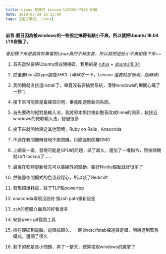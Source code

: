```yaml
---
title: Linux 安裝在 Lenovo-LEGION-Y520 紀錄
date: 2019-03-24 15:13:00
tags: [程式筆記, Linux]
---
```

#### **前言**:假日因為被windows的一些設定搞得有點小不爽，所以就把Ubuntu 18.04 LTS安裝了。

*會記錄下來是說真的筆電對Linux真的不夠友善，所以我把這些小不爽紀錄下來~~*

1. 首先當然要將Ubuntu燒成開機碟，我用的是 [rufus](https://rufus.ie/) + [ubuntu18.04](http://releases.ubuntu.com/18.04/)

2. 然後進bios將type調成AHCI（*碎碎念一下，Lenovo 還要點那個洞，超麻煩*）

3. 我開機就直接選install了，畢竟沒有要搞雙系統，清除windows的瞬間心痛了一秒ㄅ

4. 接下來可能算是最痛苦的吧，畢竟剛適應新的系統。

5. 首先要改的絕對是輸入法，我將原本那拉機新酷音改成hime的詞音，較接近windows的微軟輸入法，舒服很多

6. 接下來就開始設定其他環境，Ruby on Rails , Anaconda

7. 不過在我關機時發現不能關機，只能強制關機OMG

8. 上網查一查，發現可能是GPU的問題，試了超久，還加了一堆指令，然後關機就soft lockup了......

9. 最後在軟體更新發先可以裝額外的驅動，裝好Nvidia驅動就好很多了

10. 然後那夜間模式的色溫超噁心，所以裝了Redshift

11. 發現超爆耗電，裝了TLP和powertop

12. anaconda環境沒設好 換zsh path重新設定

13. zsh的整體介面真的好看很多

14. 安裝peek gif截圖工具

15. 掛在硬碟到電腦，這個搞超久，一開始/etc/fstab檔還設定錯，開機進到緊急模式，還調了很久

16. 剩下的都是些小問題，弄了一整天，總算擺脫windows的魔掌了